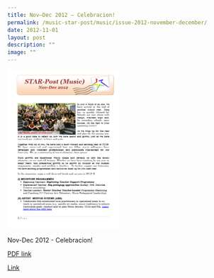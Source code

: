 ```yaml
---
title: Nov–Dec 2012 – Celebracion!
permalink: /music-star-post/music/issue-2012-november-december/
date: 2012-11-01
layout: post
description: ""
image: ""
---
```

<img src="/images/wf.png" 
     style="width:50%">
		 
Nov-Dec 2012 - Celebracion!

[PDF link](/files/967707fba_u7526.pdf)

[Link](https://www.star.moe.edu.sg/star/slot/resource_star/pf01/967707fba_u7526.pdf)
